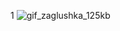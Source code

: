 1
![gif_zaglushka_125kb](https://github.com/user-attachments/assets/6a41e699-fcc9-44e4-bbec-f36ea24b9c16)
